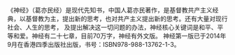 《神经》（葛亦民经）是现代先知书，中国人葛亦民著作，是基督教共产主义经典，以基督教为主，提出新的思考，也对共产主义提出新的思考。还有大量对现行社会、人生的思考， 及提出解决这一切问题的办法，神经核心关键词是和平、平等和爱。神经有二十七章，目前70万字，神经有外文版。 神经第一版已于2014年9月在香港四季出版社出版，书号：ISBN978-988-13762-1-3。
